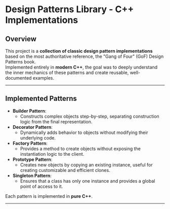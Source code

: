 # Design Patterns Library - C++ Implementations

## Overview

This project is a **collection of classic design pattern implementations** based on the most authoritative reference, the "Gang of Four" (GoF) Design Patterns book.  
Implemented entirely in **modern C++**, the goal was to deeply understand the inner mechanics of these patterns and create reusable, well-documented examples.

---

## Implemented Patterns

- **Builder Pattern**:  
  - Constructs complex objects step-by-step, separating construction logic from the final representation.
- **Decorator Pattern**:  
  - Dynamically adds behavior to objects without modifying their underlying code.
- **Factory Pattern**:  
  - Provides a method to create objects without exposing the instantiation logic to the client.
- **Prototype Pattern**:  
  - Creates new objects by copying an existing instance, useful for creating customizable and efficient clones.
- **Singleton Pattern**:  
  - Ensures that a class has only one instance and provides a global point of access to it.

Each pattern is implemented in **pure C++**.

---
